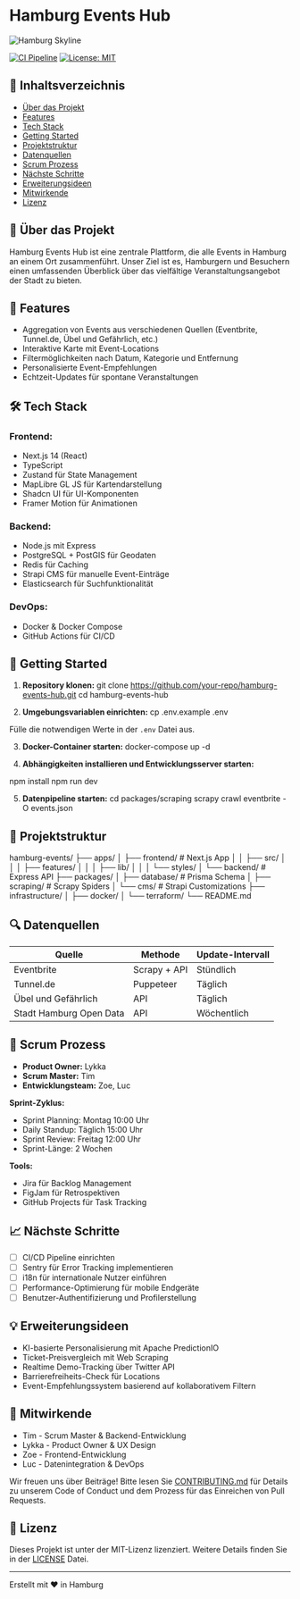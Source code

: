 # Hamburg Events Hub

![Hamburg Skyline](https://example.com/hamburg-skyline.jpg)

[![CI Pipeline](https://github.com/your-repo/actions/workflows/ci.yml/badge.svg)](https://github.com/your-repo/actions)
[![License: MIT](https://img.shields.io/badge/License-MIT-yellow.svg)](https://opensource.org/licenses/MIT)

## 📌 Inhaltsverzeichnis
- [Über das Projekt](#über-das-projekt)
- [Features](#features)
- [Tech Stack](#tech-stack)
- [Getting Started](#getting-started)
- [Projektstruktur](#projektstruktur)
- [Datenquellen](#datenquellen)
- [Scrum Prozess](#scrum-prozess)
- [Nächste Schritte](#nächste-schritte)
- [Erweiterungsideen](#erweiterungsideen)
- [Mitwirkende](#mitwirkende)
- [Lizenz](#lizenz)

## 🌟 Über das Projekt

Hamburg Events Hub ist eine zentrale Plattform, die alle Events in Hamburg an einem Ort zusammenführt. Unser Ziel ist es, Hamburgern und Besuchern einen umfassenden Überblick über das vielfältige Veranstaltungsangebot der Stadt zu bieten.

## 🎉 Features

- Aggregation von Events aus verschiedenen Quellen (Eventbrite, Tunnel.de, Übel und Gefährlich, etc.)
- Interaktive Karte mit Event-Locations
- Filtermöglichkeiten nach Datum, Kategorie und Entfernung
- Personalisierte Event-Empfehlungen
- Echtzeit-Updates für spontane Veranstaltungen

## 🛠️ Tech Stack

### Frontend:
- Next.js 14 (React)
- TypeScript
- Zustand für State Management
- MapLibre GL JS für Kartendarstellung
- Shadcn UI für UI-Komponenten
- Framer Motion für Animationen

### Backend:
- Node.js mit Express
- PostgreSQL + PostGIS für Geodaten
- Redis für Caching
- Strapi CMS für manuelle Event-Einträge
- Elasticsearch für Suchfunktionalität

### DevOps:
- Docker & Docker Compose
- GitHub Actions für CI/CD

## 🚀 Getting Started

1. **Repository klonen:**
git clone https://github.com/your-repo/hamburg-events-hub.git
cd hamburg-events-hub


2. **Umgebungsvariablen einrichten:**
cp .env.example .env

Fülle die notwendigen Werte in der `.env` Datei aus.

3. **Docker-Container starten:**
docker-compose up -d


4. **Abhängigkeiten installieren und Entwicklungsserver starten:**

npm install
npm run dev


5. **Datenpipeline starten:**
cd packages/scraping
scrapy crawl eventbrite -O events.json

## 📂 Projektstruktur
hamburg-events/
├── apps/
│ ├── frontend/ # Next.js App
│ │ ├── src/
│ │ │ ├── features/
│ │ │ ├── lib/
│ │ │ └── styles/
│ └── backend/ # Express API
├── packages/
│ ├── database/ # Prisma Schema
│ ├── scraping/ # Scrapy Spiders
│ └── cms/ # Strapi Customizations
├── infrastructure/
│ ├── docker/
│ └── terraform/
└── README.md



## 🔍 Datenquellen

| Quelle               | Methode        | Update-Intervall |
|----------------------|----------------|-------------------|
| Eventbrite           | Scrapy + API   | Stündlich         |
| Tunnel.de            | Puppeteer      | Täglich           |
| Übel und Gefährlich  | API            | Täglich           |
| Stadt Hamburg Open Data | API         | Wöchentlich       |

## 📅 Scrum Prozess

- **Product Owner:** Lykka
- **Scrum Master:** Tim
- **Entwicklungsteam:** Zoe, Luc

**Sprint-Zyklus:**
- Sprint Planning: Montag 10:00 Uhr
- Daily Standup: Täglich 15:00 Uhr
- Sprint Review: Freitag 12:00 Uhr
- Sprint-Länge: 2 Wochen

**Tools:**
- Jira für Backlog Management
- FigJam für Retrospektiven
- GitHub Projects für Task Tracking

## 📈 Nächste Schritte

- [ ] CI/CD Pipeline einrichten
- [ ] Sentry für Error Tracking implementieren
- [ ] i18n für internationale Nutzer einführen
- [ ] Performance-Optimierung für mobile Endgeräte
- [ ] Benutzer-Authentifizierung und Profilerstellung

## 💡 Erweiterungsideen

- KI-basierte Personalisierung mit Apache PredictionIO
- Ticket-Preisvergleich mit Web Scraping
- Realtime Demo-Tracking über Twitter API
- Barrierefreiheits-Check für Locations
- Event-Empfehlungssystem basierend auf kollaborativem Filtern

## 👥 Mitwirkende

- Tim - Scrum Master & Backend-Entwicklung
- Lykka - Product Owner & UX Design
- Zoe - Frontend-Entwicklung
- Luc - Datenintegration & DevOps

Wir freuen uns über Beiträge! Bitte lesen Sie [CONTRIBUTING.md](CONTRIBUTING.md) für Details zu unserem Code of Conduct und dem Prozess für das Einreichen von Pull Requests.

## 📄 Lizenz

Dieses Projekt ist unter der MIT-Lizenz lizenziert. Weitere Details finden Sie in der [LICENSE](LICENSE) Datei.

---

Erstellt mit ❤️ in Hamburg




